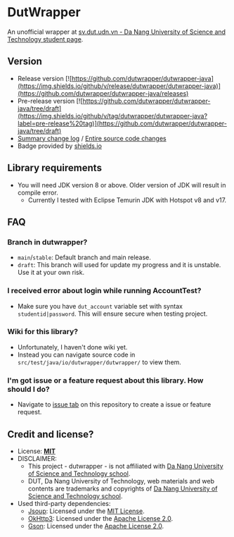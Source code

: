 # DutWrapper

An unofficial wrapper at [sv.dut.udn.vn - Da Nang University of Science and Technology student page](http://sv.dut.udn.vn).

## Version
- Release version [![https://github.com/dutwrapper/dutwrapper-java](https://img.shields.io/github/v/release/dutwrapper/dutwrapper-java)](https://github.com/dutwrapper/dutwrapper-java/releases)
- Pre-release version [![https://github.com/dutwrapper/dutwrapper-java/tree/draft](https://img.shields.io/github/v/tag/dutwrapper/dutwrapper-java?label=pre-release%20tag)](https://github.com/dutwrapper/dutwrapper-java/tree/draft)
- [Summary change log](CHANGELOG.md) / [Entire source code changes](https://github.com/dutwrapper/dutwrapper-java/commits)
- Badge provided by [shields.io](https://shields.io/)

## Library requirements
- You will need JDK version 8 or above. Older version of JDK will result in compile error.
  - Currently I tested with Eclipse Temurin JDK with Hotspot v8 and v17.

## FAQ

### Branch in dutwrapper?
- `main`/`stable`: Default branch and main release.
- `draft`: This branch will used for update my progress and it is unstable. Use it at your own risk.

### I received error about login while running AccountTest?
- Make sure you have `dut_account` variable set with syntax `studentid|password`. This will ensure secure when testing project.

### Wiki for this library?
- Unfortunately, I haven't done wiki yet.
- Instead you can navigate source code in `src/test/java/io/dutwrapper/dutwrapper/` to view them.

### I'm got issue or a feature request about this library. How should I do?
- Navigate to [issue tab](https://github.com/dutwrapper/dutwrapper-java/issues) on this repository to create a issue or feature request.

## Credit and license?
- License: [**MIT**](LICENSE)
- DISCLAIMER:
  - This project - dutwrapper - is not affiliated with [Da Nang University of Science and Technology school](http://dut.udn.vn).
  - DUT, Da Nang University of Technology, web materials and web contents are trademarks and copyrights of [Da Nang University of Science and Technology school](http://dut.udn.vn).
- Used third-party dependencies:
  - [Jsoup](https://github.com/jhy/jsoup): Licensed under the [MIT License](https://github.com/jhy/jsoup/blob/master/LICENSE).
  - [OkHttp3](https://github.com/square/okhttp): Licensed under the [Apache License 2.0](https://github.com/square/okhttp/blob/master/LICENSE.txt).
  - [Gson](https://github.com/google/gson): Licensed under the [Apache License 2.0](https://github.com/google/gson/blob/master/LICENSE).

